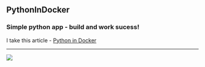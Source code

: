 ## PythonInDocker
### Simple python app - build and work sucess!
I take this article - [Python in Docker](https://herewecode.io/blog/a-beginners-guide-to-docker-how-to-create-a-client-server-side-with-docker-compose/)
***
<img src="https://github.com/vyashin-devops/PythonInDocker/workflows/Docker Image CI/badge.svg?branch=main">
